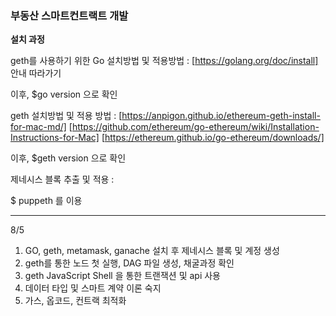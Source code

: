### 부동산 스마트컨트랙트 개발 

**설치 과정**

geth를 사용하기 위한 Go 설치방법 및 적용방법 : 
[https://golang.org/doc/install]  안내 따라가기 

이후, 
$go version
으로 확인

geth 설치방법 및 적용 방법 : 
[https://anpigon.github.io/ethereum-geth-install-for-mac-md/] 
[https://github.com/ethereum/go-ethereum/wiki/Installation-Instructions-for-Mac]
[https://ethereum.github.io/go-ethereum/downloads/]

이후, 
$geth version
으로 확인

제네시스 블록 추출 및 적용 : 

$ puppeth 를 이용

---------------
8/5  
1. GO, geth, metamask, ganache 설치 후 제네시스 블록 및 계정 생성
2. geth를 통한 노드 첫 실행, DAG 파일 생성, 채굴과정 확인 
3. geth JavaScript Shell 을 통한 트랜잭션 및 api 사용 
4. 데이터 타입 및 스마트 계약 이론 숙지 
5. 가스, 옵코드, 컨트랙 최적화 


